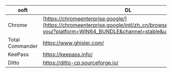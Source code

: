 |soft|DL|
|---|---|
|Chrome|[https://chromeenterprise.google/](https://chromeenterprise.google/intl/zh_cn/browser/download/thank-you/?platform=WIN64_BUNDLE&channel=stable&usagestats=0)|
|Total Commander|https://www.ghisler.com/|
|KeePass|https://keepass.info/|
|Ditto|https://ditto-cp.sourceforge.io/|